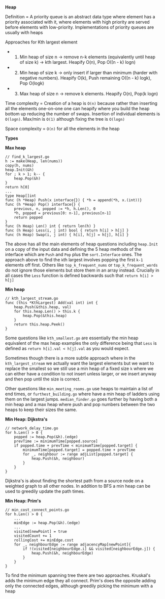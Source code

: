 **Heap**

Definition = A priority queue is an abstract data type where element has a priority associated with it, where elements with high priority are served before elements with low-priority. Implementations of priority queues are usually with heaps

Approaches for Kth largest element
* 1. Min heap of size n -> remove n-k elements (equivalently until heap of size k) -> kth largest. Heapify O(n), Pop O((n - k) logn)
* 2. Min heap of size k -> only insert if larger than minimum (harder with negative numbers). Heapify O(k), Push remaining O((n - k) logk), Pop O(logk)
* 3. Max heap of size n -> remove k elements. Heapify O(n), Pop(k logn)

Time complexity = Creation of a heap is `O(n)` because rather than inserting all the elements one-on-one one can heapify where you build the heap bottom up reducing the number of swaps. Insertion of individual elements is `O(logn)`. Max/min is `O(1)` although fixing the tree is `O(logn)`

Space complexity = `O(n)` for all the elements in the heap

**Types**

**Max heap**
```
// find_k_largest.go
h := make(Heap, len(nums))
copy(h, nums)
heap.Init(&h)
for ; k > 1; k-- {
    heap.Pop(&h)
}
return h[0]
...
type Heap[]int
func (h *Heap) Push(x interface{}) { *h = append(*h, x.(int))}
func (h *Heap) Pop() interface{} {
    previous, n, popped := *h, h.Len(), 0
    *h, popped = previous[0: n-1], previous[n-1]
    return popped
}
func (h Heap) Len() int { return len(h) } 
func (h Heap) Less(i, j int) bool { return h[i] > h[j] }
func (h Heap) Swap(i, j int) { h[i], h[j] = h[j], h[i] }
```
The above has all the main elements of heap questions including `heap.Init` on a copy of the input data and defining the 5 heap methods of the interface which are `Push` and `Pop` plus the `sort.Interface` ones. The approach above to find the `k`th largest involves popping the first `k-1` elements off first. Others like `top_k_frequent_nums` or `top_k_frequent_words` do not ignore those elements but store them in an array instead. Crucially in all cases the `Less` function is defined backwards such that `return h[i] > h[j]`

**Min heap**
```
// kth_largest_stream.go
func (this *KthLargest) Add(val int) int {
    heap.Push(&this.heap, val)
    for this.heap.Len() > this.k {
        heap.Pop(&this.heap)
    }
    return this.heap.Peek()
}
```
Some questions like `kth_smallest.go` are essentially the min heap equivalent of the max heap examples the only difference being that `Less` is defined as `return h[i].val < h[j].val` as you would expect. 

Sometimes though there is a more subtle approach where in the `kth_largest_stream` we actually want the largest elements but we want to replace the smallest so we still use a min heap of a fixed size `k` where we can either have a condition to not insert unless larger, or we insert anyway and then pop until the size is correct.

Other questions like `min_meeting_rooms.go` use heaps to maintain a list of end times, or `furthest_building.go` where have a min heap of ladders using them on the largest jumps. `median_finder.go` goes further by having both a min heap and a max heap where push and pop numbers between the two heaps to keep their sizes the same.

**Min Heap: Dijkstra's**
```
// network_delay_time.go
for h.Len() > 0 {
    popped := heap.Pop(&h).(edge)
    prevTime := minimumTime[popped.source]
    if popped.time + prevTime < minimumTime[popped.target] {
        minimumTime[popped.target] = popped.time + prevTime
        for _, neighbour := range adjList[popped.target] {
            heap.Push(&h, neighbour)
        }
    }
}
```
Dijkstra's is about finding the shortest path from a source node on a weighted graph to all other nodes. In addition to BFS a min heap can be used to greedily update the path times. 

**Min Heap: Prim's**
```
// min_cost_connect_points.go
for h.Len() > 0 {
    ...
    minEdge := heap.Pop(&h).(edge)
    ...
    visited[newPoint] = true
    visitedCount += 1
    rollingCost += minEdge.cost
    for _, neighbourEdge := range adjacencyMap[newPoint]{
        if !(visited[neighbourEdge.i] && visited[neighbourEdge.j]) {
            heap.Push(&h, neighbourEdge)
        }
    }
}
```
To find the minimum spanning tree there are two approaches. Kruskal's adds the minimum edge they all connect. Prim's does the opposite adding only the connected edges, although greedily picking the minimum with a heap